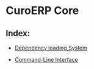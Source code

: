 # CuroERP Core

## Index:

* [Dependency loading System](Dependency_loading_System/index.md)

* [Command-Line Interface](Command-Line_interface/index.md)